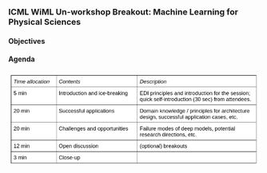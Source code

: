 ### ICML WiML Un-workshop Breakout: Machine Learning for Physical Sciences

#### Objectives

#### Agenda
![](assets/ML4PS-agenda.png)
